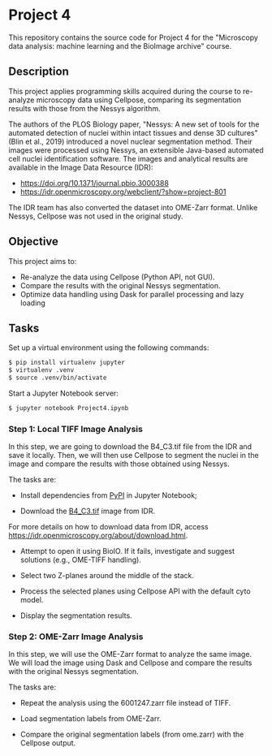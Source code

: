 # Project 4

This repository contains the source code for Project 4 for the "Microscopy data analysis: machine learning and the BioImage archive" course.

## Description

This project applies programming skills acquired during the course to re-analyze microscopy data using Cellpose, comparing its segmentation results with those from the Nessys algorithm.

The authors of the PLOS Biology paper, "Nessys: A new set of tools for the automated detection of nuclei within intact tissues and dense 3D cultures" (Blin et al., 2019) introduced a novel nuclear segmentation method. Their images were processed using Nessys, an extensible Java-based automated cell nuclei identification software. The images and analytical results are available in the Image Data Resource (IDR):
- <https://doi.org/10.1371/journal.pbio.3000388>
- <https://idr.openmicroscopy.org/webclient/?show=project-801>

The IDR team has also converted the dataset into OME-Zarr format. Unlike Nessys, Cellpose was not used in the original study. 

## Objective

This project aims to:
- Re-analyze the data using Cellpose (Python API, not GUI).
- Compare the results with the original Nessys segmentation.
- Optimize data handling using Dask for parallel processing and lazy loading

## Tasks

Set up a virtual environment using the following commands:

```bash
$ pip install virtualenv jupyter
$ virtualenv .venv
$ source .venv/bin/activate
```

Start a Jupyter Notebook server:

```bash
$ jupyter notebook Project4.ipynb
```

### Step 1: Local TIFF Image Analysis

In this step, we are going to download the B4_C3.tif file from the IDR and save it locally. Then, we will then use Cellpose to segment the nuclei in the image and compare the results with those obtained using Nessys.

The tasks are:

- Install dependencies from [PyPI](https://pypi.org/) in Jupyter Notebook;

- Download the [B4_C3.tif](https://idr.openmicroscopy.org/webclient/?show=image-6001247) image from IDR.

For more details on how to download data from IDR, access <https://idr.openmicroscopy.org/about/download.html>.

- Attempt to open it using BioIO. If it fails, investigate and suggest solutions (e.g., OME-TIFF handling).

- Select two Z-planes around the middle of the stack.

- Process the selected planes using Cellpose API with the default cyto model.

- Display the segmentation results.

### Step 2: OME-Zarr Image Analysis

In this step, we will use the OME-Zarr format to analyze the same image. We will load the image using Dask and Cellpose and compare the results with the original Nessys segmentation.

The tasks are:

- Repeat the analysis using the 6001247.zarr file instead of TIFF.

- Load segmentation labels from OME-Zarr.

- Compare the original segmentation labels (from ome.zarr) with the Cellpose output.
